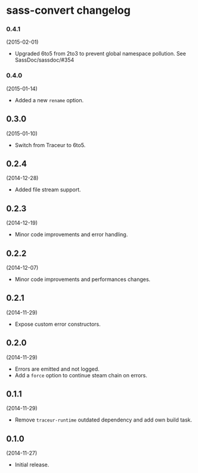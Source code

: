 # sass-convert changelog

### 0.4.1
(2015-02-01)

* Upgraded 6to5 from 2to3 to prevent global namespace pollution.
See SassDoc/sassdoc/#354

### 0.4.0
(2015-01-14)

* Added a new `rename` option.

## 0.3.0
(2015-01-10)

* Switch from Traceur to 6to5.

## 0.2.4
(2014-12-28)

* Added file stream support.

## 0.2.3
(2014-12-19)

* Minor code improvements and error handling.

## 0.2.2
(2014-12-07)

* Minor code improvements and performances changes.

## 0.2.1
(2014-11-29)

* Expose custom error constructors.

## 0.2.0
(2014-11-29)

* Errors are emitted and not logged.
* Add a `force` option to continue steam chain on errors.

## 0.1.1
(2014-11-29)

* Remove `traceur-runtime` outdated dependency and add own build task.

## 0.1.0
(2014-11-27)

* Initial release.
